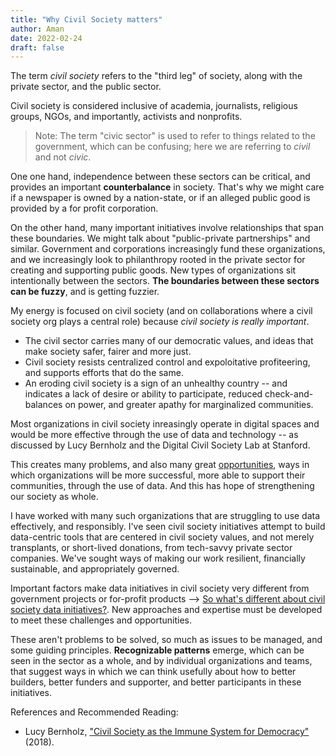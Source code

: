 ```yaml
---
title: "Why Civil Society matters"
author: Aman
date: 2022-02-24
draft: false
---
```


The term *civil society* refers to the "third leg" of society, along with the private sector, and the public sector. 

Civil society is considered inclusive of academia, journalists, religious groups, NGOs, and importantly, activists and nonprofits. 

> Note: The term "civic sector" is used to refer to things related to the government, which can be confusing; here we are referring to *civil* and not *civic*. 

One one hand, independence between these sectors can be critical, and provides an important **counterbalance** in society. That's why we might care if a newspaper is owned by a nation-state, or if an alleged public good is provided by a for profit corporation.

On the other hand, many important initiatives involve relationships that span these boundaries. We might talk about "public-private partnerships" and similar. Government and corporations increasingly fund these  organizations, and we increasingly look to philanthropy rooted in the private sector for creating and supporting public goods. New types of organizations sit intentionally between the sectors. **The boundaries between these sectors can be fuzzy**, and is getting fuzzier.

My energy is focused on civil society (and on collaborations where a civil society org plays a central role) because *civil society is really important*.
* The civil sector carries many of our democratic values, and ideas that make society safer, fairer and more just. 
* Civil society resists centralized control and expoloitative profiteering, and supports efforts that do the same. 
* An eroding civil society is a sign of an unhealthy country -- and indicates a lack of desire or ability to participate, reduced check-and-balances on power, and greater apathy for marginalized communities. 

Most organizations in civil society inreasingly operate in digital spaces and would be more effective through the use of data and technology -- as discussed by Lucy Bernholz and the Digital Civil Society Lab at Stanford. 

This creates many problems, and also many great [opportunities](opportunities.md), ways in which organizations will be more successful, more able to support their communities, through the  use of data. And this has hope of strengthening our society as whole.

I have worked with many such organizations that are struggling to use data effectively, and responsibly. I've seen civil society initiatives attempt to build data-centric tools that are centered in civil society values, and not merely transplants, or short-lived donations, from tech-savvy private sector companies. We've sought ways of making our work resilient, financially sustainable, and appropriately governed. 

Important factors make data initiatives in civil society very different from government projects or for-profit products --> [So what's different about civil society data initiatives?](whats-different-about-civil-society-data-initiatives). New approaches and expertise must be developed to meet these challenges and opportunities.

These aren't problems to be solved, so much as issues to be managed, and some guiding principles. **Recognizable patterns** emerge, which can be seen in the sector as a whole, and by individual organizations and teams, that suggest ways in which we can think usefully about how to better builders, better funders and supporter, and better participants in these initiatives.

References and Recommended Reading: 
* Lucy Bernholz, ["Civil Society as the Immune System for Democracy"](https://philanthropy.blogspot.com/2018/01/civil-society-as-immune-system-for.html) (2018). 
